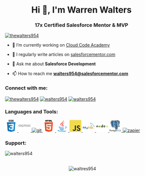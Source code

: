 <h1 align="center">Hi 👋, I'm Warren Walters</h1>
<h3 align="center">17x Certified Salesforce Mentor & MVP</h3>

<p align="left"> <a href="https://twitter.com/thewalters954" target="blank"><img src="https://img.shields.io/twitter/follow/thewalters954?logo=twitter&style=for-the-badge" alt="thewalters954" /></a> </p>

- 🔭 I’m currently working on [Cloud Code Academy](https://cloudcodeacademy.com)

- 📝 I regularly write articles on [salesforcementor.com](https://salesforcementor.com)

- 💬 Ask me about **Salesforce Development**

- 📫 How to reach me **walters954@salesforcementor.com**

<h3 align="left">Connect with me:</h3>
<p align="left">
<a href="https://twitter.com/thewalters954" target="blank"><img align="center" src="https://raw.githubusercontent.com/rahuldkjain/github-profile-readme-generator/master/src/images/icons/Social/twitter.svg" alt="thewalters954" height="30" width="40" /></a>
<a href="https://linkedin.com/in/walters954" target="blank"><img align="center" src="https://raw.githubusercontent.com/rahuldkjain/github-profile-readme-generator/master/src/images/icons/Social/linked-in-alt.svg" alt="walters954" height="30" width="40" /></a>
<a href="https://www.youtube.com/c/walters954" target="blank"><img align="center" src="https://raw.githubusercontent.com/rahuldkjain/github-profile-readme-generator/master/src/images/icons/Social/youtube.svg" alt="walters954" height="30" width="40" /></a>
</p>

<h3 align="left">Languages and Tools:</h3>
<p align="left"> <a href="https://www.w3schools.com/css/" target="_blank" rel="noreferrer"> <img src="https://raw.githubusercontent.com/devicons/devicon/master/icons/css3/css3-original-wordmark.svg" alt="css3" width="40" height="40"/> </a> <a href="https://expressjs.com" target="_blank" rel="noreferrer"> <img src="https://raw.githubusercontent.com/devicons/devicon/master/icons/express/express-original-wordmark.svg" alt="express" width="40" height="40"/> </a> <a href="https://git-scm.com/" target="_blank" rel="noreferrer"> <img src="https://www.vectorlogo.zone/logos/git-scm/git-scm-icon.svg" alt="git" width="40" height="40"/> </a> <a href="https://www.w3.org/html/" target="_blank" rel="noreferrer"> <img src="https://raw.githubusercontent.com/devicons/devicon/master/icons/html5/html5-original-wordmark.svg" alt="html5" width="40" height="40"/> </a> <a href="https://www.java.com" target="_blank" rel="noreferrer"> <img src="https://raw.githubusercontent.com/devicons/devicon/master/icons/java/java-original.svg" alt="java" width="40" height="40"/> </a> <a href="https://developer.mozilla.org/en-US/docs/Web/JavaScript" target="_blank" rel="noreferrer"> <img src="https://raw.githubusercontent.com/devicons/devicon/master/icons/javascript/javascript-original.svg" alt="javascript" width="40" height="40"/> </a> <a href="https://www.mysql.com/" target="_blank" rel="noreferrer"> <img src="https://raw.githubusercontent.com/devicons/devicon/master/icons/mysql/mysql-original-wordmark.svg" alt="mysql" width="40" height="40"/> </a> <a href="https://nodejs.org" target="_blank" rel="noreferrer"> <img src="https://raw.githubusercontent.com/devicons/devicon/master/icons/nodejs/nodejs-original-wordmark.svg" alt="nodejs" width="40" height="40"/> </a> <a href="https://www.postgresql.org" target="_blank" rel="noreferrer"> <img src="https://raw.githubusercontent.com/devicons/devicon/master/icons/postgresql/postgresql-original-wordmark.svg" alt="postgresql" width="40" height="40"/> </a> <a href="https://zapier.com" target="_blank" rel="noreferrer"> <img src="https://www.vectorlogo.zone/logos/zapier/zapier-icon.svg" alt="zapier" width="40" height="40"/> </a> </p>

<h3 align="left">Support:</h3>
<p><a href="https://www.buymeacoffee.com/walters954"> <img align="left" src="https://cdn.buymeacoffee.com/buttons/v2/default-yellow.png" height="50" width="210" alt="walters954" /></a></p><br><br>

<p><img align="center" src="https://github-readme-stats.vercel.app/api/top-langs?username=waltres954&show_icons=true&locale=en&layout=compact" alt="waltres954" /></p>
